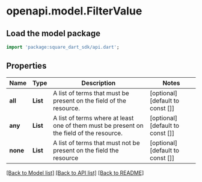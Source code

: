 # openapi.model.FilterValue

## Load the model package
```dart
import 'package:square_dart_sdk/api.dart';
```

## Properties
Name | Type | Description | Notes
------------ | ------------- | ------------- | -------------
**all** | **List<String>** | A list of terms that must be present on the field of the resource. | [optional] [default to const []]
**any** | **List<String>** | A list of terms where at least one of them must be present on the field of the resource. | [optional] [default to const []]
**none** | **List<String>** | A list of terms that must not be present on the field the resource | [optional] [default to const []]

[[Back to Model list]](../README.md#documentation-for-models) [[Back to API list]](../README.md#documentation-for-api-endpoints) [[Back to README]](../README.md)


